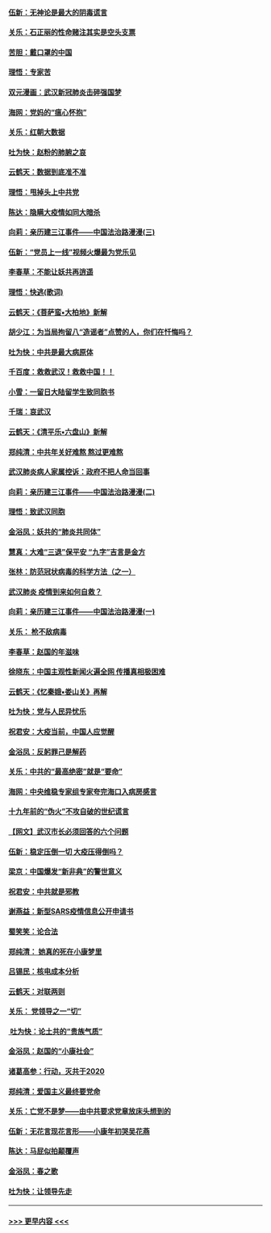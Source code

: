 #### [伍新：无神论是最大的阴毒谎言](../pages/nsc993/n11846129.md?t=02070801) 
#### [关乐：石正丽的性命赌注其实是空头支票](../pages/nsc993/n11846109.md?t=02070801) 
#### [苦胆：戴口罩的中国](../pages/nsc993/n11845576.md?t=02070801) 
#### [理悟：专家苦](../pages/nsc993/n11845564.md?t=02070801) 
#### [双元漫画：武汉新冠肺炎击碎强国梦](../pages/nsc993/n11843320.md?t=02070801) 
#### [海网：党妈的“瘟心怀抱”](../pages/nsc993/n11840740.md?t=02070801) 
#### [关乐：红朝大数据](../pages/nsc993/n11840675.md?t=02070801) 
#### [吐为快：赵粉的肺腑之哀](../pages/nsc993/n11840618.md?t=02070801) 
#### [云鹤天：数据到底准不准](../pages/nsc993/n11840325.md?t=02070801) 
#### [理悟：甩掉头上中共党](../pages/nsc993/n11838826.md?t=02070801) 
#### [陈达：隐瞒大疫情如同大暗杀](../pages/nsc993/n11838771.md?t=02070801) 
#### [向莉：亲历建三江事件——中国法治路漫漫(三)](../pages/nsc993/n11831825.md?t=02070801) 
#### [伍新：“党员上一线”视频火爆最为党乐见](../pages/nsc993/n11838200.md?t=02070801) 
#### [李春草：不能让妖共再逍遥](../pages/nsc993/n11838102.md?t=02070801) 
#### [理悟：快逃(歌词)](../pages/nsc993/n11838083.md?t=02070801) 
#### [云鹤天：《菩萨蛮▪大柏地》新解](../pages/nsc993/n11838059.md?t=02070801) 
#### [胡少江：为当局拘留八“造谣者”点赞的人，你们在忏悔吗？](../pages/nsc993/n11836801.md?t=02070801) 
#### [吐为快：中共是最大病原体](../pages/nsc993/n11836748.md?t=02070801) 
#### [千百度：救救武汉！救救中国！！](../pages/nsc993/n11836145.md?t=02070801) 
#### [小雪：一留日大陆留学生致同胞书](../pages/nsc993/n11834624.md?t=02070801) 
#### [千瑞：哀武汉](../pages/nsc993/n11833647.md?t=02070801) 
#### [云鹤天：《清平乐▪六盘山》新解](../pages/nsc993/n11833611.md?t=02070801) 
#### [郑纯清：中共年关好难熬 熬过更难熬](../pages/nsc993/n11833489.md?t=02070801) 
#### [武汉肺炎病人家属控诉：政府不把人命当回事](../pages/nsc993/n11833205.md?t=02070801) 
#### [向莉：亲历建三江事件——中国法治路漫漫(二)](../pages/nsc993/n11829102.md?t=02070801) 
#### [理悟：致武汉同胞](../pages/nsc993/n11831522.md?t=02070801) 
#### [金浴凤：妖共的“肺炎共同体”](../pages/nsc993/n11829448.md?t=02070801) 
#### [慧真：大难“三退”保平安 “九字”吉言是金方](../pages/nsc993/n11829501.md?t=02070801) 
#### [张林：防范冠状病毒的科学方法（之一）](../pages/nsc993/n11828618.md?t=02070801) 
#### [武汉肺炎 疫情到来如何自救？](../pages/nsc993/n11827632.md?t=02070801) 
#### [向莉：亲历建三江事件——中国法治路漫漫(一)](../pages/nsc993/n11827190.md?t=02070801) 
#### [关乐： 枪不敌病毒](../pages/nsc993/n11826746.md?t=02070801) 
#### [李春草：赵国的年滋味](../pages/nsc993/n11826321.md?t=02070801) 
#### [徐晓东：中国主观性新闻火遍全网 传播真相极困难](../pages/nsc993/n11826508.md?t=02070801) 
#### [云鹤天：《忆秦娥▪娄山关》再解](../pages/nsc993/n11824682.md?t=02070801) 
#### [吐为快：党与人民异忧乐](../pages/nsc993/n11824660.md?t=02070801) 
#### [祝君安：大疫当前，中国人应觉醒](../pages/nsc993/n11821946.md?t=02070801) 
#### [金浴凤：反躬罪己是解药](../pages/nsc993/n11820280.md?t=02070801) 
#### [关乐：中共的“最高绝密”就是“要命”](../pages/nsc993/n11816946.md?t=02070801) 
#### [海网：中央维稳专家组专家夸完海口入病房感言](../pages/nsc993/n11815138.md?t=02070801) 
#### [十九年前的“伪火”不攻自破的世纪谎言](../pages/nsc993/n11813238.md?t=02070801) 
#### [【网文】武汉市长必须回答的六个问题](../pages/nsc993/n11813848.md?t=02070801) 
#### [伍新：稳定压倒一切 大疫压得倒吗？](../pages/nsc993/n11812634.md?t=02070801) 
#### [梁京：中国爆发“新非典”的警世意义](../pages/nsc993/n11812554.md?t=02070801) 
#### [祝君安：中共就是邪教](../pages/nsc993/n11812431.md?t=02070801) 
#### [谢燕益：新型SARS疫情信息公开申请书](../pages/nsc993/n11808840.md?t=02070801) 
#### [蜀笑笑：论合法](../pages/nsc993/n11808064.md?t=02070801) 
#### [郑纯清： 她真的死在小康梦里](../pages/nsc993/n11806623.md?t=02070801) 
#### [吕锡民：核电成本分析](../pages/nsc993/n11806284.md?t=02070801) 
#### [云鹤天：对联两则](../pages/nsc993/n11805957.md?t=02070801) 
#### [关乐： 党领导之一“切”](../pages/nsc993/n11804505.md?t=02070801) 
#### [ 吐为快：论土共的“贵族气质”](../pages/nsc993/n11804490.md?t=02070801) 
#### [金浴凤：赵国的“小康社会”](../pages/nsc993/n11804452.md?t=02070801) 
#### [诸葛高参：行动，灭共于2020](../pages/nsc993/n11804120.md?t=02070801) 
#### [郑纯清：爱国主义最终要党命](../pages/nsc993/n11802197.md?t=02070801) 
#### [关乐：亡党不是梦——由中共要求党章放床头想到的](../pages/nsc993/n11802156.md?t=02070801) 
#### [伍新：无花言现花言形——小康年初哭吴花燕](../pages/nsc993/n11800044.md?t=02070801) 
#### [陈达：马屁似拍颠覆声](../pages/nsc993/n11800010.md?t=02070801) 
#### [金浴凤：春之歌](../pages/nsc993/n11797687.md?t=02070801) 
#### [吐为快：让领导先走](../pages/nsc993/n11797512.md?t=02070801) 

----
#### [ >>> 更早内容 <<< ](../indexes/nsc993-earlier.md)
